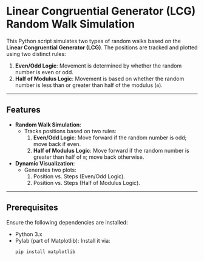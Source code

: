 # Linear Congruential Generator (LCG) Random Walk Simulation

This Python script simulates two types of random walks based on the **Linear Congruential Generator (LCG)**. The positions are tracked and plotted using two distinct rules:
1. **Even/Odd Logic**: Movement is determined by whether the random number is even or odd.
2. **Half of Modulus Logic**: Movement is based on whether the random number is less than or greater than half of the modulus (`m`).

---

## Features

- **Random Walk Simulation**:
  - Tracks positions based on two rules:
    1. **Even/Odd Logic**: Move forward if the random number is odd; move back if even.
    2. **Half of Modulus Logic**: Move forward if the random number is greater than half of `m`; move back otherwise.
- **Dynamic Visualization**:
  - Generates two plots:
    1. Position vs. Steps (Even/Odd Logic).
    2. Position vs. Steps (Half of Modulus Logic).

---

## Prerequisites

Ensure the following dependencies are installed:
- Python 3.x
- Pylab (part of Matplotlib): Install it via:
  ```bash
  pip install matplotlib

